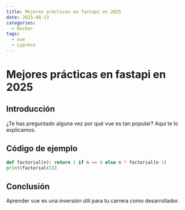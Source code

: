 ```yaml
---
title: Mejores prácticas en fastapi en 2025
date: 2025-08-13
categories:
  - Docker
tags:
  - vue
  - cypress
---
```


# Mejores prácticas en fastapi en 2025

## Introducción

¿Te has preguntado alguna vez por qué vue es tan popular? Aquí te lo explicamos.

## Código de ejemplo

```python
def factorial(n): return 1 if n == 0 else n * factorial(n-1)
print(factorial(5))
```

## Conclusión

Aprender vue es una inversión útil para tu carrera como desarrollador.